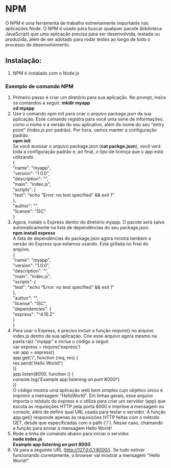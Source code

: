 # NPM
O NPM é uma ferramenta de trabalho extremamente importante nas aplicações Node. O NPM é usado para buscar qualquer pacote (biblioteca JavaScript) que uma aplicação precisa para ser desenvolvida, testada ou produzida, além de ser adotado para rodar testes ao longo de todo o processo de desenvolvimento.
## Instalação:
1. NPM é instalado com o Node.js
### Exemplo de comando NPM
1. Primeiro passo é criar um diretório para sua aplicação. No prompt, insira os comandos a seguir.
**mkdir myapp**  
**cd myapp**  
2. Use o comando npm init para criar o arquivo package.json da sua aplicação. Esse comando registra para você uma série de informações, como o nome e a versão do seu aplicativo, além do nome do seu "entry point" (index.js por padrão). Por hora, vamos manter a configuração padrão.  
**npm init**  
Se você acessar o arquivo package.json (**cat packge.json**), você verá toda a configuração padrão e, ao final, o tipo de licença que o app está utilizando.  
{  
  "name": "myapp",  
  "version": "1.0.0",  
  "description": "",  
  "main": "index.js",  
  "scripts": {  
    "test": "echo \"Error: no test specified\" && exit 1"  
  },  
  "author": "",  
  "license": "ISC"  
}  
3. Agora, instale o Express dentro do diretório myapp. O pacote será salvo automaticamente na lista de dependências do seu package.json.  
**npm install express**  
A lista de dependências do package.json agora mostra também a versão do Express que estamos usando. Está grifada no final do arquivo.  
{  
  "name": "myapp",  
  "version": "1.0.0",  
  "description": "",  
  "main": "index.js",  
  "scripts": {  
    "test": "echo \"Error: no test specified\" && exit 1"  
  },  
  "author": "",  
  "license": "ISC",  
  "dependencies": {  
    "express": "^4.16.2"  
  }  
}  
4. Para usar o Express, é preciso incluir a função require() no arquivo index.js dentro da sua aplicação. Crie esse arquivo agora mesmo na pasta raiz "myapp" e inclua o código a seguir.  
var express = require('express')  
var app = express()  
app.get('/', function (req, res) {  
  res.send('Hello World!')  
})  
app.listen(8000, function () {  
  console.log('Example app listening on port 8000!')  
})  
O código mostra uma aplicação web bem simples cujo objetivo único é imprimir a mensagem "HelloWorld". Em linhas gerais, esse arquivo importa o módulo do express e o utiliza para criar um servidor (app) que escuta as requisições HTTP pela porta 8000 e imprime a mensagem no console, além de definir qual URL usada para testar o servidor. A função app.get() responde apenas às requisições HTTP feitas com o método GET, desde que especificadas com o path ('/'). Nesse caso, chamando a função para enviar a mensagem Hello World!  
5. Rode a linha de comando abaixo para iniciar o servidor.  
**node index.js**  
**Example app listening on port 8000**  
6. Vá para a seguinte URL (http://127.0.0.1:8000/). Se tudo estiver funcionando corretamente, o browser vai mostrar a mensagem "Hello World!".
